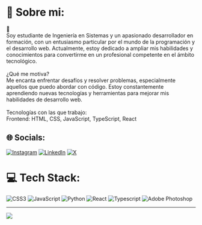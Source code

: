 # 💫 Sobre mi:
👋<br>Soy estudiante de Ingeniería en Sistemas y un apasionado desarrollador en formación, con un entusiasmo particular por el mundo de la programación y el desarrollo web. Actualmente, estoy dedicado a ampliar mis habilidades y conocimientos para convertirme en un profesional competente en el ámbito tecnológico.<br><br>¿Qué me motiva?<br>Me encanta enfrentar desafíos y resolver problemas, especialmente aquellos que puedo abordar con código. Estoy constantemente aprendiendo nuevas tecnologías y herramientas para mejorar mis habilidades de desarrollo web.<br><br>Tecnologías con las que trabajo:<br>Frontend: HTML, CSS, JavaScript, TypeScript, React


## 🌐 Socials:
[![Instagram](https://img.shields.io/badge/Instagram-%23E4405F.svg?logo=Instagram&logoColor=white)](https://instagram.com/bryanrodr1guez) [![LinkedIn](https://img.shields.io/badge/LinkedIn-%230077B5.svg?logo=linkedin&logoColor=white)](https://www.linkedin.com/in/bryanrodr1guez/) [![X](https://img.shields.io/badge/X-black.svg?logo=X&logoColor=white)](https://x.com/Bolox_)

# 💻 Tech Stack:
![CSS3](https://img.shields.io/badge/css3-%231572B6.svg?style=for-the-badge&logo=css3&logoColor=white) ![JavaScript](https://img.shields.io/badge/javascript-%23323330.svg?style=for-the-badge&logo=javascript&logoColor=%23F7DF1E) ![Python](https://img.shields.io/badge/python-3670A0?style=for-the-badge&logo=python&logoColor=ffdd54) ![React](https://img.shields.io/badge/react-%2320232a.svg?style=for-the-badge&logo=react&logoColor=%2361DAFB) ![Typescript]([https://img.shields.io/badge/react-%2320232a.svg?style=for-the-badge&logo=react&logoColor=%2361DAFB](https://img.shields.io/badge/Typescript-grey?style=for-the-badge&logo=typescript)) ![Adobe Photoshop](https://img.shields.io/badge/adobe%20photoshop-%2331A8FF.svg?style=for-the-badge&logo=adobe%20photoshop&logoColor=white)

---
[![](https://visitcount.itsvg.in/api?id=boloxxx&icon=3&color=1)](https://visitcount.itsvg.in)
